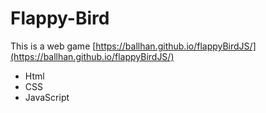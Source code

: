 # Flappy-Bird
This is a web game [https://ballhan.github.io/flappyBirdJS/](https://ballhan.github.io/flappyBirdJS/) 
  * Html
  * CSS
  * JavaScript
